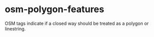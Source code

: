 # osm-polygon-features
OSM tags indicate if a closed way should be treated as a polygon or linestring.
